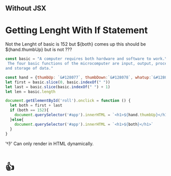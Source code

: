 
## Without JSX
# Getting Lenght With If Statement
Not the Lenght of basic is 152 but ${both} comes up this should be ${hand.thumbUp} but is not ???
```js
const basic = "A computer requires both hardware and software to work.\
 The four basic functions of the microcomputer are input, output, processing,\
and storage of data."

const hand = {thumbUp: `&#128077`, thumbDown:`&#128078`, whatup:`&#128074`}
let first = basic.slice(0, basic.indexOf(" "))
let last = basic.slice(basic.indexOf(" ") + 1)
let len = basic.length

document.getElementById('roll').onclick = function () {
  let both = first + last
  if (both == 152){
    document.querySelector('#app').innerHTML = `<h1>${hand.thumbUp}</h1>`
  }else{
    document.querySelector('#app').innerHTML = `<h1>${both}</h1>`
  }
}
```
'&#128078;' Can only render in HTML dynamically.  <h1>&#128077;</h1>